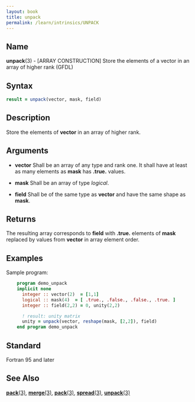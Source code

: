 ```yaml
---
layout: book
title: unpack
permalink: /learn/intrinsics/UNPACK
---
```

## __Name__

__unpack__(3) - \[ARRAY CONSTRUCTION\] Store the elements of a vector in an array of higher rank
(GFDL)

## __Syntax__
```fortran
result = unpack(vector, mask, field)
```
## __Description__

Store the elements of __vector__ in an array of higher rank.

## __Arguments__

  - __vector__
    Shall be an array of any type and rank one. It shall have at least
    as many elements as __mask__ has __.true.__ values.

  - __mask__
    Shall be an array of type _logical_.

  - __field__
    Shall be of the same type as __vector__ and have the same shape as __mask__.

## __Returns__

The resulting array corresponds to __field__ with __.true.__ elements of __mask__
replaced by values from __vector__ in array element order.

## __Examples__

Sample program:

```fortran
    program demo_unpack
    implicit none
      integer :: vector(2)  = [1,1]
      logical :: mask(4)  = [ .true., .false., .false., .true. ]
      integer :: field(2,2) = 0, unity(2,2)

      ! result: unity matrix
      unity = unpack(vector, reshape(mask, [2,2]), field)
    end program demo_unpack
```
## __Standard__

Fortran 95 and later

## __See Also__

[__pack__(3)](PACK),
[__merge__(3)](MERGE),
[__pack__(3)](PACK),
[__spread__(3)](SPREAD),
[__unpack__(3)](UNPACK)   
